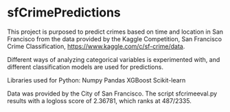 # sfCrimePredictions

This project is purposed to predict crimes based on time and location in San Francisco from the data provided by the Kaggle Competition, San Francisco Crime Classification, https://www.kaggle.com/c/sf-crime/data.

Different ways of analyzing categorical variables is experimented with, and different classification models are used for predictions.

Libraries used for Python:
Numpy
Pandas
XGBoost
Scikit-learn

Data was provided by the City of San Francisco.  The script sfcrimeeval.py results with a logloss score of 2.36781, which ranks at 487/2335.
